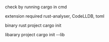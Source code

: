 

check by running cargo in cmd

extension required
rust-analyser, CodeLLDB, toml



binary rust project
cargo init




libarary project
cargo init --lib

